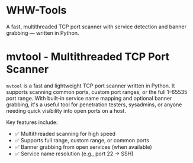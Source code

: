 # WHW-Tools
A fast, multithreaded TCP port scanner with service detection and banner grabbing — written in Python.

# mvtool - Multithreaded TCP Port Scanner

`mvtool` is a fast and lightweight TCP port scanner written in Python. 
It supports scanning common ports, custom port ranges, or the full 1–65535 port range. 
With built-in service name mapping and optional banner grabbing, it's a useful tool for penetration testers, sysadmins, or anyone needing quick visibility into open ports on a host.

Key features include:
- ✅ Multithreaded scanning for high speed
- ✅ Supports full range, custom range, or common ports
- ✅ Banner grabbing from open services (when available)
- ✅ Service name resolution (e.g., port 22 → SSH)
